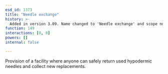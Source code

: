 ```yaml
---
esd_id: 1373
title: "Needle exchange"
history: >-
  Added in version 3.09. Name changed to 'Needle exchange' and scope notes updated in version 4.00.
function: 149
interactions: [0, 8]
powers: []
internal: false

---
```


Provision of a facility where anyone can safely return used hypodermic needles and collect new replacements.

